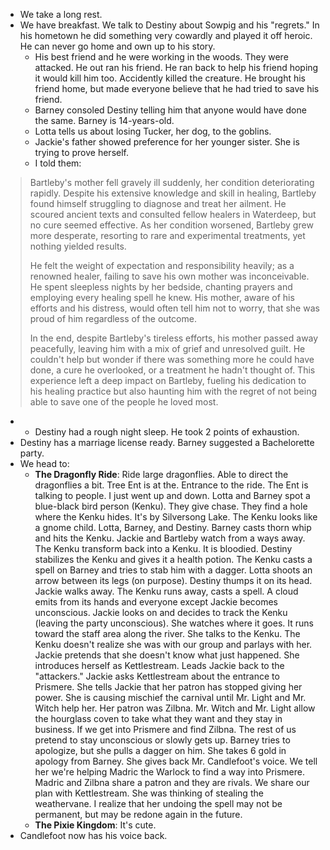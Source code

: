 - We take a long rest. 
- We have breakfast. We talk to Destiny about Sowpig and his "regrets." In his hometown he did something very cowardly and played it off heroic. He can never go home and own up to his story. 
	- His best friend and he were working in the woods. They were attacked. He out ran his friend. He ran back to help his friend hoping it would kill him too. Accidently killed the creature. He brought his friend home, but made everyone believe that he had tried to save his friend. 
	- Barney consoled Destiny telling him that anyone would have done the same. Barney is 14-years-old. 
	- Lotta tells us about losing Tucker, her dog, to the goblins. 
	- Jackie's father showed preference for her younger sister. She is trying to prove herself.
	- I told them:
> Bartleby's mother fell gravely ill suddenly, her condition deteriorating rapidly. Despite his extensive knowledge and skill in healing, Bartleby found himself struggling to diagnose and treat her ailment. He scoured ancient texts and consulted fellow healers in Waterdeep, but no cure seemed effective. As her condition worsened, Bartleby grew more desperate, resorting to rare and experimental treatments, yet nothing yielded results.
>
> He felt the weight of expectation and responsibility heavily; as a renowned healer, failing to save his own mother was inconceivable. He spent sleepless nights by her bedside, chanting prayers and employing every healing spell he knew. His mother, aware of his efforts and his distress, would often tell him not to worry, that she was proud of him regardless of the outcome.
>
> In the end, despite Bartleby's tireless efforts, his mother passed away peacefully, leaving him with a mix of grief and unresolved guilt. He couldn't help but wonder if there was something more he could have done, a cure he overlooked, or a treatment he hadn't thought of. This experience left a deep impact on Bartleby, fueling his dedication to his healing practice but also haunting him with the regret of not being able to save one of the people he loved most.
- 
	- Destiny had a rough night sleep. He took 2 points of exhaustion. 
- Destiny has a marriage license ready. Barney suggested a Bachelorette party. 
- We head to:
	- **The Dragonfly Ride**: Ride large dragonflies. Able to direct the dragonflies a bit. Tree Ent is at the. Entrance to the ride. The Ent is talking to people. I just went up and down. Lotta and Barney spot a blue-black bird person (Kenku). They give chase. They find a hole where the Kenku hides. It's by Silversong Lake. The Kenku looks like a gnome child. Lotta, Barney, and Destiny. Barney casts thorn whip and hits the Kenku. Jackie and Bartleby watch from a ways away. The Kenku transform back into a Kenku. It is bloodied. Destiny stabilizes the Kenku and gives it a health potion. The Kenku casts a spell on Barney and tries to stab him with a dagger. Lotta shoots an arrow between its legs (on purpose). Destiny thumps it on its head. Jackie walks away. The Kenku runs away, casts a spell. A cloud emits from its hands and everyone except Jackie becomes unconscious. Jackie looks on and decides to track the Kenku (leaving the party unconscious). She watches where it goes. It runs toward the staff area along the river. She talks to the Kenku. The Kenku doesn't realize she was with our group and parlays with her. Jackie pretends that she doesn't know what just happened. She introduces herself as Kettlestream. Leads Jackie back to the "attackers." Jackie asks Kettlestream about the entrance to Prismere. She tells Jackie that her patron has stopped giving her power. She is causing mischief the carnival until Mr. Light and Mr. Witch help her. Her patron was Zilbna. Mr. Witch and Mr. Light allow the hourglass coven to take what they want and they stay in business. If we get into Prismere and find Zilbna. The rest of us pretend to stay unconscious or slowly gets up. Barney tries to apologize, but she pulls a dagger on him. She takes 6 gold in apology from Barney. She gives back Mr. Candlefoot's voice. We tell her we're helping Madric the Warlock to find a way into Prismere. Madric and Zilbna share a patron and they are rivals. We share our plan with Kettlestream. She was thinking of stealing the weathervane. I realize that her undoing the spell may not be permanent, but may be redone again in the future. 
	- **The Pixie Kingdom**: It's cute. 
- Candlefoot now has his voice back. 
